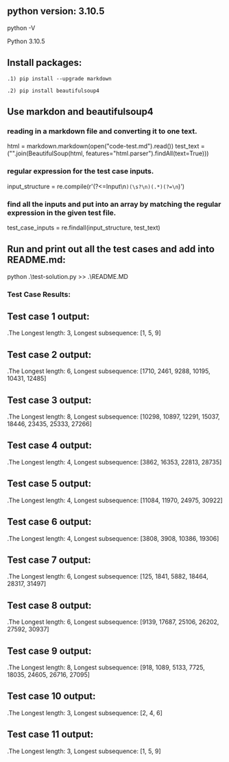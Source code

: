 ## python version: 3.10.5
python -V

Python 3.10.5

## Install packages:

    .1) pip install --upgrade markdown

    .2) pip install beautifulsoup4


## Use markdon and beautifulsoup4 

### reading in a markdown file and converting it to one text.
  html = markdown.markdown(open("code-test.md").read())
  test_text = ("".join(BeautifulSoup(html, features="html.parser").findAll(text=True)))

### regular expression for the test case inputs.
  input_structure = re.compile(r'(?<=Input\n```)(\s?\n)(.*)(?=\n```)')

### find all the inputs and put into an array by matching the regular expression in the given test file.
  test_case_inputs = re.findall(input_structure, test_text)

## Run and print out all the test cases and add into README.md:

  python .\test-solution.py >> .\README.MD

### Test Case Results:

## Test case 1 output:
   .The Longest length: 3, Longest subsequence: [1, 5, 9]
## Test case 2 output:
   .The Longest length: 6, Longest subsequence: [1710, 2461, 9288, 10195, 10431, 12485]
## Test case 3 output:
   .The Longest length: 8, Longest subsequence: [10298, 10897, 12291, 15037, 18446, 23435, 25333, 27266]
## Test case 4 output:
   .The Longest length: 4, Longest subsequence: [3862, 16353, 22813, 28735]
## Test case 5 output:
   .The Longest length: 4, Longest subsequence: [11084, 11970, 24975, 30922]
## Test case 6 output:
   .The Longest length: 4, Longest subsequence: [3808, 3908, 10386, 19306]
## Test case 7 output:
   .The Longest length: 6, Longest subsequence: [125, 1841, 5882, 18464, 28317, 31497]
## Test case 8 output:
   .The Longest length: 6, Longest subsequence: [9139, 17687, 25106, 26202, 27592, 30937]
## Test case 9 output:
   .The Longest length: 8, Longest subsequence: [918, 1089, 5133, 7725, 18035, 24605, 26716, 27095]
## Test case 10 output:
   .The Longest length: 3, Longest subsequence: [2, 4, 6]
## Test case 11 output:
   .The Longest length: 3, Longest subsequence: [1, 5, 9]

